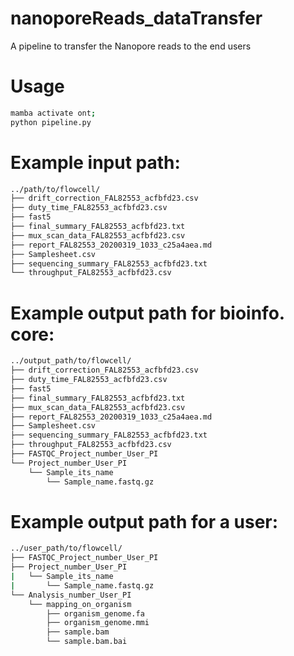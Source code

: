 # nanoporeReads_dataTransfer
A pipeline to transfer the Nanopore reads to the end users

# Usage
```bash
mamba activate ont;
python pipeline.py
```
# Example input path:
```bash
../path/to/flowcell/
├── drift_correction_FAL82553_acfbfd23.csv
├── duty_time_FAL82553_acfbfd23.csv
├── fast5
├── final_summary_FAL82553_acfbfd23.txt
├── mux_scan_data_FAL82553_acfbfd23.csv
├── report_FAL82553_20200319_1033_c25a4aea.md
├── Samplesheet.csv
├── sequencing_summary_FAL82553_acfbfd23.txt
└── throughput_FAL82553_acfbfd23.csv
```
# Example output path for bioinfo. core:
```bash
../output_path/to/flowcell/
├── drift_correction_FAL82553_acfbfd23.csv
├── duty_time_FAL82553_acfbfd23.csv
├── fast5
├── final_summary_FAL82553_acfbfd23.txt
├── mux_scan_data_FAL82553_acfbfd23.csv
├── report_FAL82553_20200319_1033_c25a4aea.md
├── Samplesheet.csv
├── sequencing_summary_FAL82553_acfbfd23.txt
├── throughput_FAL82553_acfbfd23.csv
├── FASTQC_Project_number_User_PI
└── Project_number_User_PI
    └── Sample_its_name
        └── Sample_name.fastq.gz
```
# Example output path for a user:
```bash
../user_path/to/flowcell/
├── FASTQC_Project_number_User_PI
├── Project_number_User_PI
|   └── Sample_its_name
|       └── Sample_name.fastq.gz
└── Analysis_number_User_PI
    └── mapping_on_organism
        ├── organism_genome.fa
        ├── organism_genome.mmi
        ├── sample.bam
        └── sample.bam.bai
```
